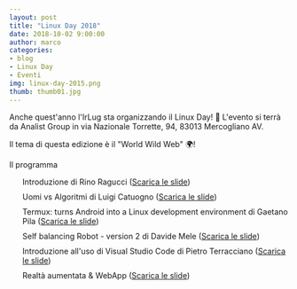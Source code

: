 ```yaml
---
layout: post
title: "Linux Day 2018"
date: 2018-10-02 9:00:00
author: marco
categories:
- blog
- Linux Day
- Eventi
img: linux-day-2015.png
thumb: thumb01.jpg
---
```


Anche quest'anno l'IrLug sta organizzando il Linux Day! 🐧 L'evento si terrà da Analist Group in via Nazionale Torrette, 94, 83013 Mercogliano AV.

Il tema di questa edizione è il "World Wild Web" 🌍!

<p>Il programma</p>

<style>
    .schedule {
        list-style: none;
    }

    .schedule li {
        margin-top: 10px;
    }
</style>

<ul class="schedule">
    <li>Introduzione di Rino Ragucci (<a download href=""/assets/slides/linuxday2018/intro.pdf" | prepend: site.baseurl }}">Scarica le slide</a>)</li>
    <li>Uomi vs Algoritmi di Luigi Catuogno (<a download href=""/assets/slides/linuxday2018/uomini-vs-algoritmi.pdf" | prepend: site.baseurl }}">Scarica le slide</a>)</li>
    <li>Termux: turns Android into a Linux development environment di Gaetano Pila (<a download href=""/assets/slides/linuxday2018/termux-gaetano-pila.pdf" | prepend: site.baseurl }}">Scarica le slide</a>)</li>
    <li>Self balancing Robot - version 2 di Davide Mele (<a download href=""/assets/slides/linuxday2018/self-balancing-robot.pdf" | prepend: site.baseurl }}">Scarica le slide</a>)</li>
    <li>Introduzione all'uso di Visual Studio Code di Pietro Terracciano (<a download href=""/assets/slides/linuxday2018/introduzione-vscode.pdf" | prepend: site.baseurl }}">Scarica le slide</a>)</li>
    <li>Realtà aumentata &amp; WebApp (<a download href=""/assets/slides/linuxday2018/ar_webapps.pdf" | prepend: site.baseurl }}">Scarica le slide</a>)</li>
</ul>
